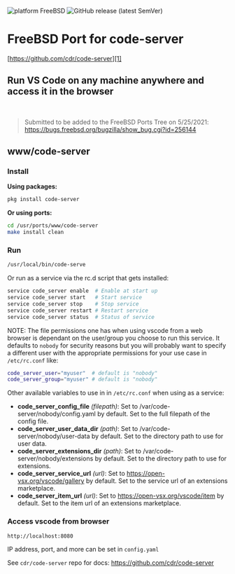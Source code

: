![platform FreeBSD](https://img.shields.io/badge/platform-FreeBSD-red)
![GitHub release (latest SemVer)](https://img.shields.io/github/v/release/Rob4226/code-server-freebsd-port)
# FreeBSD Port for code-server

[https://github.com/cdr/code-server][1]

## Run VS Code on any machine anywhere and access it in the browser

</br>

> Submitted to be added to the FreeBSD Ports Tree on 5/25/2021: https://bugs.freebsd.org/bugzilla/show_bug.cgi?id=256144

## **www/code-server**

### **Install**

**Using packages:**

```sh
pkg install code-server
```

**Or using ports:**

```sh
cd /usr/ports/www/code-server
make install clean
```

### **Run**

```sh
/usr/local/bin/code-serve
```

Or run as a service via the rc.d script that gets installed:

```sh
service code_server enable  # Enable at start up
service code_server start   # Start service
service code_server stop    # Stop service
service code_server restart # Restart service
service code_server status  # Status of service
```

NOTE:
 The file permissions one has when using vscode from a web browser is dependant
on the user/group you choose to run this service. It defaults to `nobody` for
security reasons but you will probably want to specify a different user with
the appropriate permissions for your use case in `/etc/rc.conf` like:

```sh
code_server_user="myuser"  # default is "nobody"
code_server_group="myuser" # default is "nobody"
```

Other available variables to use in in `/etc/rc.conf` when using as a service:

- **code_server_config_file** *(filepath)*: Set to /var/code-server/nobody/config.yaml by default. Set to the full filepath of the config file.
- **code_server_user_data_dir** *(path)*: Set to /var/code-server/nobody/user-data by default. Set to the directory path to use for user data.
- **code_server_extensions_dir** *(path)*: Set to /var/code-server/nobody/extensions by default. Set to the directory path to use for extensions.
- **code_server_service_url** *(url)*: Set to https://open-vsx.org/vscode/gallery by default. Set to the service url of an extensions marketplace.
- **code_server_item_url** *(url)*: Set to https://open-vsx.org/vscode/item by default. Set to the item url of an extensions marketplace.

### **Access vscode from browser**

`http://localhost:8080`

IP address, port, and more can be set in `config.yaml`

See `cdr/code-server` repo for docs: https://github.com/cdr/code-server

[1]: https://github.com/cdr/code-server
